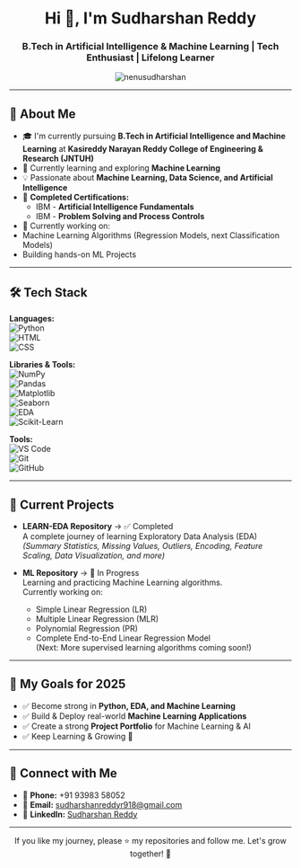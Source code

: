 <h1 align="center">Hi 👋, I'm Sudharshan Reddy</h1>
<h3 align="center">B.Tech in Artificial Intelligence & Machine Learning | Tech Enthusiast | Lifelong Learner</h3>

<p align="center">
  <img src="https://komarev.com/ghpvc/?username=nenusudharshan&label=Profile%20views&color=0e75b6&style=flat" alt="nenusudharshan" />
</p>

---

## 🚀 About Me

- 🎓 I'm currently pursuing **B.Tech in Artificial Intelligence and Machine Learning** at **Kasireddy Narayan Reddy College of Engineering & Research (JNTUH)**
- 🌱 Currently learning and exploring **Machine Learning**
- 💡 Passionate about **Machine Learning, Data Science, and Artificial Intelligence**
- 📄 **Completed Certifications:**
  - IBM - **Artificial Intelligence Fundamentals**
  - IBM - **Problem Solving and Process Controls**
- 📌 Currently working on:  
- Machine Learning Algorithms (Regression Models, next Classification Models)
- Building hands-on ML Projects
 

---

## 🛠️ Tech Stack

**Languages:**  
![Python](https://img.shields.io/badge/-Python-05122A?style=flat&logo=python)  
![HTML](https://img.shields.io/badge/-HTML-05122A?style=flat&logo=html5)  
![CSS](https://img.shields.io/badge/-CSS-05122A?style=flat&logo=css3)

**Libraries & Tools:**  
![NumPy](https://img.shields.io/badge/-NumPy-05122A?style=flat&logo=numpy)  
![Pandas](https://img.shields.io/badge/-Pandas-05122A?style=flat&logo=pandas)  
![Matplotlib](https://img.shields.io/badge/-Matplotlib-05122A?style=flat&logo=python)  
![Seaborn](https://img.shields.io/badge/-Seaborn-05122A?style=flat&logo=python)  
![EDA](https://img.shields.io/badge/-EDA-05122A?style=flat&logo=python)  
![Scikit-Learn](https://img.shields.io/badge/-Scikit--Learn-05122A?style=flat&logo=scikit-learn)

**Tools:**  
![VS Code](https://img.shields.io/badge/-VS%20Code-05122A?style=flat&logo=visual-studio-code)  
![Git](https://img.shields.io/badge/-Git-05122A?style=flat&logo=git)  
![GitHub](https://img.shields.io/badge/-GitHub-05122A?style=flat&logo=github)

---

## 📌 Current Projects

- **LEARN-EDA Repository** → ✅ Completed  
  A complete journey of learning Exploratory Data Analysis (EDA)  
  *(Summary Statistics, Missing Values, Outliers, Encoding, Feature Scaling, Data Visualization, and more)*

- **ML Repository** → 🚀 In Progress  
  Learning and practicing Machine Learning algorithms.  
  Currently working on:  
  - Simple Linear Regression (LR)  
  - Multiple Linear Regression (MLR)  
  - Polynomial Regression (PR)  
  - Complete End-to-End Linear Regression Model  
  (Next: More supervised learning algorithms coming soon!)

 

---

## 🎯 My Goals for 2025

- ✅ Become strong in **Python, EDA, and Machine Learning**
- ✅ Build & Deploy real-world **Machine Learning Applications**
- ✅ Create a strong **Project Portfolio** for Machine Learning & AI
- ✅ Keep Learning & Growing 🚀

---

## 🤝 Connect with Me

- 📱 **Phone:** +91 93983 58052
- 📧 **Email:** sudharshanreddyr918@gmail.com
- 💼 **LinkedIn:** [Sudharshan Reddy](https://www.linkedin.com/in/sudharshan-reddy-bb06a9326)

---

<p align="center">
  If you like my journey, please ⭐️ my repositories and follow me. Let's grow together! 🚀
</p>
